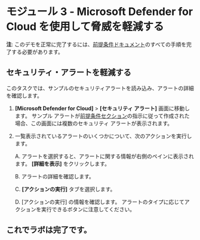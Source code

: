 # モジュール 3 - Microsoft Defender for Cloud を使用して脅威を軽減する

**注**: このデモを正常に完了するには、[前提条件ドキュメント](00-prerequisites.md)のすべての手順を完了する必要があります。 

## セキュリティ・アラートを軽減する

このタスクでは、サンプルのセキュリティアラートを読み込み、アラートの詳細を確認します。

1. **[Microsoft Defender for Cloud]**  >  **[セキュリティ アラート]** 画面に移動します。 サンプル アラートが[前提条件セクション](00-prerequisites.md#Deploy-sample-alerts-for-Demo-in-Module-2)の指示に従って作成された場合、この画面には複数のセキュリティ アラートが表示されます。

1. 一覧表示されているアラートのいくつかについて、次のアクションを実行します。

    A. アラートを選択すると、アラートに関する情報が右側のペインに表示されます。  **[詳細を表示]** をクリックします。

    B. アラートの詳細を確認します。

    C. **[アクションの実行]** タブを選択します。

    D. [アクションの実行] の情報を確認します。 アラートのタイプに応じてアクションを実行できるボタンに注意してください。

## これでラボは完了です。
